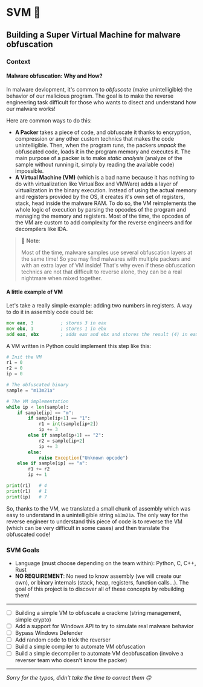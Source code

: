 # SVM 🧪
## Building a **Super Virtual Machine** for malware obfuscation

### Context
#### Malware obfuscation: Why and How?

In malware devlopment, it's common to *obfuscate* (make unintelligible) the behavior of our malicious program. The goal is to make the reverse engineering task difficult for those who wants to disect and understand how our malware works!

Here are common ways to do this:
- **A Packer** takes a piece of code, and obfuscate it thanks to encryption, compression or any other custom technics that makes the code unintelligible. Then, when the program runs, the packers *unpack* the obfuscated code, loads it in the program memory and executes it. The main purpose of a packer is to make *static analysis* (analyze of the sample without running it, simply by reading the available code) impossible.
- **A Virtual Machine (VM)** (which is a bad name because it has nothing to do with virtualization like VirtualBox and VMWare) adds a layer of virtualization in the binary execution. Instead of using the actual memory and registers provided by the OS, it creates it's own set of registers, stack, head inside the malware RAM. To do so, the VM reimplements the whole logic of execution by parsing the opcodes of the program and managing the memory and registers. Most of the time, the opcodes of the VM are custom to add complexity for the reverse engineers and for decompilers like IDA.

> 📝 **Note**:
>
> Most of the time, malware samples use several obfuscation layers at the same time! So you may find malwares with multiple packers and with an extra layer of VM inside!
> That's why even if these obfuscation technics are not that difficult to reverse alone, they can be a real nightmare when mixed together.

#### A little example of VM

Let's take a really simple example: adding two numbers in registers.
A way to do it in assembly code could be:

```asm
mov eax, 3          ; stores 3 in eax
mov ebx, 1          ; stores 1 in ebx
add eax, ebx        ; adds eax and ebx and stores the result (4) in eax
```

A VM written in Python could implement this step like this:

```py
# Init the VM
r1 = 0
r2 = 0
ip = 0

# The obfuscated binary
sample = "m13m21a"

# The VM implementation
while ip < len(sample):
    if sample[ip] == "m":
        if sample[ip+1] == "1":
            r1 = int(sample[ip+2])
            ip += 3
        else if sample[ip+1] == "2":
            r2 = sample[ip+2]
            ip += 3
        else:
            raise Exception("Unknown opcode")
    else if sample[ip] == "a":
        r1 += r2
        ip += 1

print(r1)   # 4
print(r1)   # 1
print(ip)   # 7
```

So, thanks to the VM, we translated a small chunk of assembly which was easy to understand in a unintelligible string `m13m21a`. The only way for the reverse engineer to understand this piece of code is to reverse the VM (which can be very difficult in some cases) and then translate the obfuscated code!

### SVM Goals

- Language (must choose depending on the team within): Python, C, C++, Rust
- **NO REQUIREMENT**: No need to know assembly (we will create our own), or binary internals (stack, heap, registers, function calls...). The goal of this project is to discover all of these concepts by rebuilding them! 

---

- [ ] Building a simple VM to obfuscate a crackme (string management, simple crypto)
- [ ] Add a support for Windows API to try to simulate real malware behavior
- [ ] Bypass Windows Defender
- [ ] Add random code to trick the reverser
- [ ] Build a simple compiler to automate VM obfuscation
- [ ] Build a simple decompiler to automate VM deobfuscation (involve a reverser team who doesn't know the packer)

---

*Sorry for the typos, didn't take the time to correct them 🙃*

